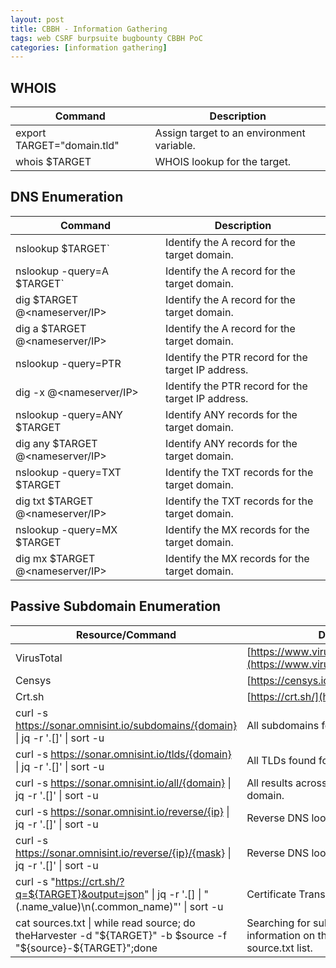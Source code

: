 ```yaml
---
layout: post
title: CBBH - Information Gathering
tags: web CSRF burpsuite bugbounty CBBH PoC
categories: [information gathering]
---
```


## WHOIS

| **Command** | **Description** |
|-|-|
| export TARGET="domain.tld" | Assign target to an environment variable. |
| whois $TARGET | WHOIS lookup for the target. |



## DNS Enumeration

| **Command** | **Description** |
|-|-|
| nslookup $TARGET` | Identify the A record for the target domain. |
| nslookup -query=A $TARGET` | Identify the A record for the target domain. |
| dig $TARGET @<nameserver/IP> | Identify the A record for the target domain.  |
| dig a $TARGET @<nameserver/IP> | Identify the A record for the target domain.  |
| nslookup -query=PTR <IP> | Identify the PTR record for the target IP address. |
| dig -x <IP> @<nameserver/IP> | Identify the PTR record for the target IP address.  |
| nslookup -query=ANY $TARGET | Identify ANY records for the target domain. |
| dig any $TARGET @<nameserver/IP> | Identify ANY records for the target domain. |
| nslookup -query=TXT $TARGET | Identify the TXT records for the target domain. |
| dig txt $TARGET @<nameserver/IP> | Identify the TXT records for the target domain. |
| nslookup -query=MX $TARGET | Identify the MX records for the target domain. |
| dig mx $TARGET @<nameserver/IP> | Identify the MX records for the target domain. |


## Passive Subdomain Enumeration

| **Resource/Command** | **Description** |
|-|-|
| VirusTotal | [https://www.virustotal.com/gui/home/url](https://www.virustotal.com/gui/home/url) |
| Censys | [https://censys.io/](https://censys.io/) |
| Crt.sh | [https://crt.sh/](https://crt.sh/) |
| curl -s https://sonar.omnisint.io/subdomains/{domain} \| jq -r '.[]' \| sort -u | All subdomains for a given domain. |
| curl -s https://sonar.omnisint.io/tlds/{domain} \| jq -r '.[]' \| sort -u | All TLDs found for a given domain. |
| curl -s https://sonar.omnisint.io/all/{domain} \| jq -r '.[]' \| sort -u | All results across all TLDs for a given domain. |
| curl -s https://sonar.omnisint.io/reverse/{ip} \| jq -r '.[]' \| sort -u | Reverse DNS lookup on IP address. |
| curl -s https://sonar.omnisint.io/reverse/{ip}/{mask} \| jq -r '.[]' \| sort -u | Reverse DNS lookup of a CIDR range. |
| curl -s "https://crt.sh/?q=${TARGET}&output=json" \| jq -r '.[] \| "\(.name_value)\n\(.common_name)"' \| sort -u | Certificate Transparency. |
| cat sources.txt \| while read source; do theHarvester -d "${TARGET}" -b $source -f "${source}-${TARGET}";done | Searching for subdomains and other information on the sources provided in the source.txt list. |